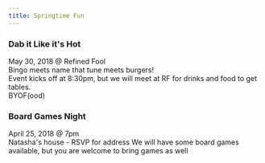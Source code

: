 ```yaml
---
title: Springtime Fun
---
```


### Dab it Like it's Hot  

May 30, 2018 @ Refined Fool  
Bingo meets name that tune meets burgers!  
Event kicks off at 8:30pm, but we will meet at RF for drinks and food to get tables.  
BYOF(ood)

### Board Games Night  

April 25, 2018 @ 7pm  
Natasha's house - RSVP for address
We will have some board games available, but you are welcome to bring games as well